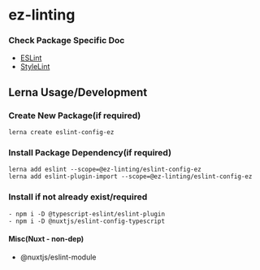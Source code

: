 # ez-linting

### Check Package Specific Doc
- [ESLint](https://github.com/ezyaez/ez-linting/tree/master/packages/eslint-config-ez#readme)
- [StyleLint](https://github.com/ezyaez/ez-linting/tree/master/packages/stylelint-config-ez#readme)



## Lerna Usage/Development

### Create New Package(if required)
```
lerna create eslint-config-ez
```

### Install Package Dependency(if required)
```
lerna add eslint --scope=@ez-linting/eslint-config-ez
lerna add eslint-plugin-import --scope=@ez-linting/eslint-config-ez

```


### Install if not already exist/required
```
- npm i -D @typescript-eslint/eslint-plugin
- npm i -D @nuxtjs/eslint-config-typescript
```

#### Misc(Nuxt - non-dep)
- @nuxtjs/eslint-module